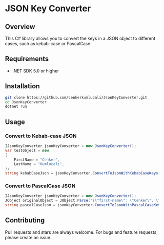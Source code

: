 # JSON Key Converter

## Overview

This C# library allows you to convert the keys in a JSON object to different cases, such as kebab-case or PascalCase.

## Requirements

- .NET SDK 5.0 or higher

## Installation

```bash
git clone https://github.com/cenkerkumlucali/JsonKeyConverter.git
cd JsonKeyConverter
dotnet run
```

## Usage

### Convert to Kebab-case JSON
```csharp
IJsonKeyConverter jsonKeyConverter = new JsonKeyConverter();
var testObject = new
{
    FirstName = "Cenker",
    LastName = "Kumlucalı",
};
string kebabCaseJson = jsonKeyConverter.ConvertToJsonWithKebabCaseKeys(testObject);
```
### Convert to PascalCase JSON
```csharp
IJsonKeyConverter jsonKeyConverter = new JsonKeyConverter();
JObject originalObject = JObject.Parse("{\"first-name\": \"Cenker\", \"last-name\": \"Kumlucalı\"}");
string pascalCaseJson = jsonKeyConverter.ConvertToJsonWithPascalCaseKeys(originalObject);
```
## Contributing

Pull requests and stars are always welcome. For bugs and feature requests, please create an issue.
